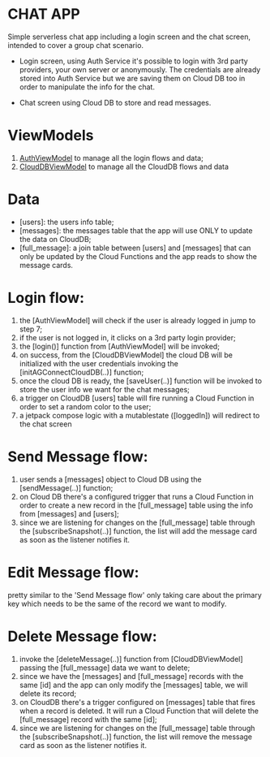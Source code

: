 # CHAT APP

Simple serverless chat app including a login screen and the chat screen, intended to cover a 
group chat scenario.

- Login screen, using Auth Service it's possible to login with 3rd party providers,
  your own server or anonymously.
  The credentials are already stored into Auth Service but we are saving them on Cloud DB too
  in order to manipulate the info for the chat.

- Chat screen using Cloud DB to store and read messages.

# ViewModels 
1) [AuthViewModel](https://github.com/FStranieri/CloudySamples/blob/main/app/src/main/java/com/fs/cloudapp/viewmodels/AuthViewModel.kt)
   to manage all the login flows and data;
2) [CloudDBViewModel](https://github.com/FStranieri/CloudySamples/blob/main/app/src/main/java/com/fs/cloudapp/viewmodels/CloudDBViewModel.kt)
   to manage all the CloudDB flows and data

# Data
- [users]: the users info table;
- [messages]: the messages table that the app will use ONLY to update the data on CloudDB;
- [full_message]: a join table between [users] and [messages] that can only be updated by the 
  Cloud Functions and the app reads to show the message cards.

# Login flow:
1) the [AuthViewModel] will check if the user is already logged in jump to step 7;
2) if the user is not logged in, it clicks on a 3rd party login provider;
3) the [login()] function from [AuthViewModel] will be invoked;
4) on success, from the [CloudDBViewModel] the cloud DB will be initialized with the user 
   credentials invoking the [initAGConnectCloudDB(..)] function;
5) once the cloud DB is ready, the [saveUser(..)] function will be invoked to store the user
   info we want for the chat messages;
6) a trigger on CloudDB [users] table will fire running a Cloud Function in order to set a random
   color to the user;
7) a jetpack compose logic with a mutablestate ([loggedIn]) will redirect to the chat screen

# Send Message flow:
1) user sends a [messages] object to Cloud DB using the [sendMessage(..)] function;
2) on Cloud DB there's a configured trigger that runs a Cloud Function in order to create
   a new record in the [full_message] table using the info from [messages] and [users];
3) since we are listening for changes on the [full_message] table through the
   [subscribeSnapshot(..)] function, the list will add the message card as soon as the listener 
   notifies it.

# Edit Message flow:
pretty similar to the 'Send Message flow' only taking care about the primary key which needs to
be the same of the record we want to modify.

# Delete Message flow:
1) invoke the [deleteMessage(..)] function from [CloudDBViewModel] passing the [full_message] data
   we want to delete;
2) since we have the [messages] and [full_message] records with the same [id] and the app can only
   modify the [messages] table, we will delete its record;
3) on CloudDB there's a trigger configured on [messages] table that fires when a record is deleted.
   It will run a Cloud Function that will delete the [full_message] record with the same [id];
4) since we are listening for changes on the [full_message] table through the
   [subscribeSnapshot(..)] function, the list will remove the message card as soon as the listener
   notifies it.